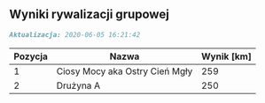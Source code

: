 ## Wyniki rywalizacji grupowej

```markdown
Aktualizacja: 2020-06-05 16:21:42
```

Pozycja | Nazwa | Wynik [km] |
------------ | -------------  | -------------
 1 |Ciosy Mocy aka Ostry Cień Mgły | 259 
 2 |Drużyna A | 250